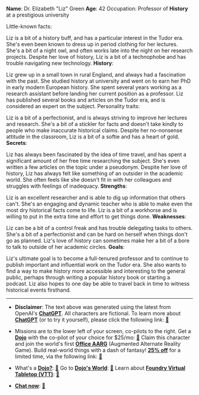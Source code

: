 ****Name****: Dr. Elizabeth "Liz" Green
****Age****: 42
Occupation: Professor of ****History**** at a prestigious university

Little-known facts:

Liz is a bit of a history buff, and has a particular interest in the Tudor era. She's even been known to dress up in period clothing for her lectures.
She's a bit of a night owl, and often works late into the night on her research projects.
Despite her love of history, Liz is a bit of a technophobe and has trouble navigating new technology.
****History****:

Liz grew up in a small town in rural England, and always had a fascination with the past. She studied history at university and went on to earn her PhD in early modern European history.
She spent several years working as a research assistant before landing her current position as a professor.
Liz has published several books and articles on the Tudor era, and is considered an expert on the subject.
Personality traits:

Liz is a bit of a perfectionist, and is always striving to improve her lectures and research.
She's a bit of a stickler for facts and doesn't take kindly to people who make inaccurate historical claims.
Despite her no-nonsense attitude in the classroom, Liz is a bit of a softie and has a heart of gold.
****Secrets****:

Liz has always been fascinated by the idea of time travel, and has spent a significant amount of her free time researching the subject. She's even written a few articles on the topic under a pseudonym.
Despite her love of history, Liz has always felt like something of an outsider in the academic world. She often feels like she doesn't fit in with her colleagues and struggles with feelings of inadequacy.
****Strengths****:

Liz is an excellent researcher and is able to dig up information that others can't.
She's an engaging and dynamic teacher who is able to make even the most dry historical facts come to life.
Liz is a bit of a workhorse and is willing to put in the extra time and effort to get things done.
****Weaknesses****:

Liz can be a bit of a control freak and has trouble delegating tasks to others.
She's a bit of a perfectionist and can be hard on herself when things don't go as planned.
Liz's love of history can sometimes make her a bit of a bore to talk to outside of her academic circles.
****Goals****:

Liz's ultimate goal is to become a full-tenured professor and to continue to publish important and influential work on the Tudor era.
She also wants to find a way to make history more accessible and interesting to the general public, perhaps through writing a popular history book or starting a podcast.
Liz also hopes to one day be able to travel back in time to witness historical events firsthand.
 

---
* **Disclaimer**: The text above was generated using the latest from OpenAI's [**ChatGPT**](https://openai.com/blog/chatgpt/).  All characters are fictional.  To learn more about [**ChatGPT**](https://openai.com/blog/chatgpt/) (or to try it yourself), please click the following link: [:closed_book:](https://openai.com/blog/chatgpt/)

* Missions are to the lower left of your screen, co-pilots to the right. Get a [**Dojo**](https://workmates.live/marketplace) with the co-pilot of your choice for $25/mo: [:green_book:](https://workmates.live/marketplace) Claim this character and join the world's first [**Office AARG**](https://dojos.world) (Augmented Alternate Reality Game). Build real-world things with a dash of fantasy! [**25% off**](https://blog.workmates.live/deal-on-a-dojo) for a limited time, via the following link: [:green_book:](https://blog.workmates.live/deal-on-a-dojo) 

* What's a [**Dojo?**](https://workdojos.com): [:blue_book:](https://workdojos.com)  Go to [**Dojo's World**](https://dojos.world): [:blue_book:](https://dojos.world)  Learn about [**Foundry Virtual Tabletop (VTT)**](https://foundryvtt.com): [:closed_book:](https://foundryvtt.com/)

* [**Chat now**](https://chat.workmates.live/channel/support): [:ledger:](https://chat.workmates.live/channel/support)
